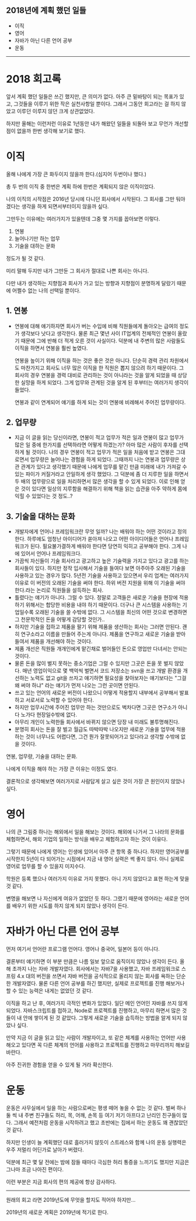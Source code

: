 ## 2018년에 계획 했던 일들

- 이직
- 영어
- 자바가 아닌 다른 언어 공부
- 운동

---

# 2018 회고록

앞서 계획 했던 일들은 쓰긴 했지만, 큰 의미가 없다. 아주 큰 밑바탕이 되는 목표가 있고, 그것들을 이루기 위한 작은 실천사항일 뿐이다. 그래서 그동안 회고라는 걸 하지 않았고 이루던 이루지 않던 크게 상관없었다.

하지만 올해는 이런저런 이유로 1년동안 내가 해왔던 일들을 되돌아 보고 무언가 개선할 점이 없을까 한번 생각해 보기로 했다.

# 이직

올해 나에게 가장 큰 화두이지 않을까 한다.(심지어 두번이나 했다.)

총 두 번의 이직 중 한번은 계획 하에 한번은 계획되지 않은 이직이었다.

나의 이직의 시작점은 2016년 당시에 다니던 회사에서 시작된다. 그 회사를 그만 둬야겠다는 생각을 하게 되면서부터이지 않을까 싶다.

그만두는 이유에는 여러가지가 있을텐데 그중 몇 가지를 꼽아보면 이렇다.

1. 연봉
2. 늘어나기만 하는 업무
3. 기술을 대하는 문화

정도가 될 것 같다.

미리 말해 두지만 내가 그만둔 그 회사가 절대로 나쁜 회사는 아니다.

다만 내가 생각하는 지향점과 회사가 가고 있는 방향과 지향점이 분명하게 달랐기 때문에 어쩔수 없는 나의 선택일 뿐이다.

## 1. 연봉

- 연봉에 대해 얘기하자면 회사가 버는 수입에 비해 직원들에게 돌아오는 급여의 정도가 생각보다 낫다고 생각한다. 물론 최근 몇년 사이 IT업계의 전체적인 연봉이 올랐기 때문에 그에 반해 더 적게 오른 것이 사실이다. 덕분에 내 주변의 많은 사람들도 이직을 하면서 연봉을 훨씬 높였다.

    연봉을 높이기 위해 이직을 하는 것은 좋은 것은 아니다. 단순히 경력 관리 차원에서도 마찬가지고 회사도 너무 많은 이직을 한 직원은 뽑지 않으려 하기 때문이다. 그 회사의 경우 연봉을 경력 대비로 관리하는 것이 아니라는 것을 알게 되었을 때 상당한 실망을 하게 되었다. 그게 업무와 관계된 것을 알게 된 후부터는 여러가지 생각이 들었다.

    연봉과 같이 연계되어 얘기를 하게 되는 것이 연봉에 비례해서 주어진 업무량이다.

## 2. 업무량

- 지금 이 글을 읽는 당신이라면, 
연봉이 적고 업무가 적은 일과 연봉이 많고 업무가 많은 일 중에 한가지를 선택하라면 어떻게 하겠는가?
아마 많은 사람이 후자를 선택하게 될 것이다.
나의 경우 연봉이 적고 업무가 적은 일을 처음에 받고 연봉은 그대로면서 업무량은 늘어나는 경험을 하게 되었다.
그때까지 나는 연봉과 업무량은 상관 관계가 있다고 생각했기 때문에 나에게 업무를 맡긴 만큼 미래에 내가 가져갈 수 있는 파이가 커질거라고 안일하게 생각 했었다.
그 덕분에 좀 더 지루한 일을 하면서 두 배의 업무량으로 일을 처리하면서 많은 생각을 할 수 있게 되었다.
이로 인해 얻은 것이 있다면 일상의 지루함을 해결하기 위해 책을 읽는 습관을 아주 약하게 몸에 익힐 수 있었다는 것 정도..?

## 3. 기술을 대하는 문화

- 개발자에게 언어나 프레임워크란 무엇 일까?
나는 배워야 하는 어떤 것이라고 정의한다. 하루에도 엄청난 아이디어가 쏟아져 나오고 어떤 아이디어들은 언어나 프레임워크가 된다.
필요불가결하게 배워야 한다면 당연히 익히고 공부해야 한다.
그게 나에 있어서 언어나 프레임워크다.
- 가끔씩 자신들이 기술 회사라고 광고하고 높은 기술력을 가지고 있다고 광고를 하는 회사들이 있다. 하지만 정작 입사해서 기술을 들여다 보면 아주아주 오래된 기술을 사용하고 있는 경우가 많다. 5년전 기술을 사용하고 있으면서 우리 업계는 여러가지 이유로 이 버전의 오래된 기술을 써야 한다. 하위 버전 지원을 위해 이 기술을 써야 한다.라는 논리로 직원들을 설득하는 회사.
- 틀렸다는 얘기가 아니다. 그럴 수 있다. 정말로 고객들은 새로운 기술을 현장에 적용하기 위해서는 합당한 비용을 내야 하기 때문이다.
더구나 큰 시스템을 사용하는 기업일수록 오래된 기술을 쓸 수밖에 없다. 그 시스템을 최신의 어떤 것으로 변경하면 그 천문학적인 돈을 어떻게 감당할 것인가..
- 하지만 기술을 접하고 제품을 팔기 위해 제품을 생산하는 회사는 그러면 안된다. 괜히 연구소라고 이름을 만들어 주는게 아니다. 제품을 연구하고 새로운 기술을 받아들여서 제품을 개선해야 하는 것이다.
- 제품 개선은 직원들 개개인에게 맡긴채로 벌어들인 돈으로 영업만 다녀서는 안되는 것이다.
- 물론 돈을 많이 벌지 못하는 중소기업은 그럴 수 있지만 그곳은 돈을 못 벌지 않았다. 매년 영업이익으로 몇 백억씩 벌면서 코드 저장소는 svn을 쓰고 개발 환경을 개선하는 노력도 없고 git을 쓰자고 얘기하면 필요성을 찾아보자는 얘기보다는 "그걸 왜 써야 하냐" 라는 얘기가 먼저 나오는 그런 곳이면 안된다.
- 쓰고 있는 언어의 새로운 버전이 나왔으니 어떻게 적용할지 내부에서 공부해서 발표하고 서로서로 노력할 수 있어야 한다.
- 하지만 업무시간에 주어진 업무만 하는 것만으로도 벅차다면 그곳은 연구소가 아니다 노가다 현장일수밖에 없다.
- 아무리 개인이 노력한들 회사에서 바뀌지 않으면 당장 내 미래도 불투명해진다.
- 분명히 회사는 돈을 잘 벌고 월급도 따박따박 나오지만 새로운 기술을 업무에 적용하는 것이 너무나도 어렵다면, 그건 뭔가 잘못되어가고 있다라고 생각할 수밖에 없을 것이다.

연봉, 업무량, 기술을 대하는 문화.

나에게 이직을 해야 하는 가장 큰 이유는 이정도 였다.

결론적으로 생각해보면 여러가지로 사람답게 살고 싶은 것이 가장 큰 원인이지 않았나 싶다.

# 영어

나의 큰 그림중 하나는 해외에서 일을 해보는 것이다. 해외에 나가서 그 나라의 문화를 체험하면서, 해외 기업의 일하는 방식을 배우고 체험하고자 하는 것이 이유다.

그렇기 때문에 나에게 영어는 인생에 있어서 아주 큰 항목 중 하나다.
하지만 영어공부를 시작한지 5년이 다 되어가는 시점에서 지금 내 영어 실력은 썩 좋지 않다. 아니 실제로 영어로 업무를 할 수 있을지 미지수다.

학원은 등록 했으나 여러가지 이유로 가지 못했다. 아니 가지 않았다고 표현 하는게 맞을 것 같다.

변명을 해보면 나 자신에게 여유가 없었던 듯 하다. 그랬기 때문에 영어라는 새로운 언어를 배우기 위한 시도를 하지 않게 되지 않았나 생각이 든다.

# 자바가 아닌 다른 언어 공부

먼저 여기서 언어란 프로그램 언어다. 영어나 중국어, 일본어 등이 아니다.

결론부터 얘기하면 이 부분 만큼은 나름 일보 앞으로 움직이지 않았나 생각이 든다. 올 해 초까지 나는 자바 개발자였다. 회사에서는 자바7을 사용했고, 자바 프레임워크로 스프링 4.x 대의 버전을 쓰면서 자바 버전을 공식적으로 올리지 않는 회사를 욕하는 단순한 개발자였다. 물론 다른 언어 공부를 하긴 했지만, 실제로 프로젝트를 진행 해보거나 할 수 있는 능력은 내게는 없었던 것 같다.

이직을 하고 난 후, 여러가지 극적인 변화가 있었다. 일단 메인 언어인 자바를 쓰지 않게 되었다. 자바스크립트를 접하고, Node로 프로젝트를 진행하고, 마무리 하면서 많은 것들이 내 안에 쌓이게 된 것 같았다. 그렇게 새로운 기술을 습득하는 방법을 알게 되지 않았나 싶다.

만약 지금 이 글을 읽고 있는 사람이 개발자이고, 또 같은 체계를 사용하는 언어만 사용 해오고 있다면 꼭 다른 체계의 언어를 사용하고 프로젝트를 진행하고 마무리까지 해보길 바란다.

아주 진귀한 경험을 얻을 수 있게 될 거라 확신한다.

# 운동

운동은 사무실에서 일을 하는 사람으로써는 평생 떼어 놓을 수 없는 것 같다. 벌써 하나 둘 씩 내 주변 친구들도 허리, 목, 어깨, 손목 등 여기 저기 아프다고 난리인 친구들이 많다. 그래서 예전처럼 운동을 시작하려고 했고 초반에는 집에서 하는 운동도 꽤 괜찮았던 것 같다.

하지만 인생이 늘 계획했던 대로 흘러가지 않듯이 스트레스와 함께 나의 운동 실행력은 우주 저멀리 어딘가로 날아가 버렸다.

덕분에 최근 몇 달 전에는 밤에 잠들 때마다 극심한 허리 통증을 느끼기도 했지만 지금은 그나마 조금 나아진 편이다.

이런 부분은 지금 회사의 편의 제공에 항상 감사하다.

---

원래의 회고 라면 2019년도에 무엇을 할지도 적어야 하지만...

2019년의 새로운 계획은 2019년에 적기로 한다.
